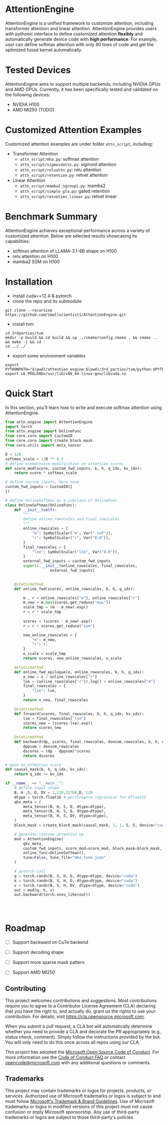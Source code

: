 # AttentionEngine

AttentionEngine is a unified framework to customize attention, including transformer attention and linear attention. AttentionEngine provides users with pythonic interface to define customized attention **flexibly** and automatically generate device code with **high performance**. For example,  user can define softmax attention with only 80 lines of code and get the optimized fused kernel automatically.

# Tested Devices

AttentionEngine aims to support multiple backends, including NVIDIA GPUs and AMD GPUs. Currently, it has been specifically tested and validated on the following devices:
- NVIDIA H100
- AMD MI250 (TODO)

# Customized Attention Examples

Customized attention examples are under folder `attn_script`, including:
+ Transformer Attention
    - `attn_script/mha.py`: softmax attention
    - `attn_script/sigmoidattn.py`: sigmoid attention
    - `attn_script/reluattn.py`: relu attention
    - `attn_script/retention.py`: retnet attention
+ Linear Attention
    - `attn_script/mamba2_ngroup1.py`: mamba2
    - `attn_script/simple_gla.py`: gated retention
    - `attn_script/retnetion_linear.py`: retnet linear

# Benchmark Summary

AttentionEngine achieves exceptional performance across a variety of customized attention. Below are selected results showcasing its capabilities:
- softmax attention of LLAMA-3.1-8B shape on H100
- relu attention on H100
- mamba2 SSM on H100


# Installation
- install cuda==12.4 & pytorch
- clone the repo and its submodule
```
git clone --recursive https://github.com/smallscientist1/AttentionEngine.git
```
- install tvm
```
cd 3rdparties/tvm
mkdir -p build && cd build && cp ../cmake/config.cmake . && cmake .. && make -j && cd -
cd ../../
```
- export some environment variables
```
export PYTHONPATH="$(pwd)/attention_engine:$(pwd)/3rd_parties/tvm/python:$PYTHONPATH"
export LD_PRELOAD=/usr/lib/x86_64-linux-gnu/libcuda.so
```

# Quick Start

In this section, you'll learn how to write and execute softmax attention using AttentionEngine.

```python
from attn_engine import AttentionEngine
import torch
from attn_engine import OnlineFunc
from core.core import CustomIO
from core.core import create_block_mask
from core.utils import meta_tensor

D = 128
softmax_scale = 1/D ** 0.5
# define elementwise modification on attention scores
def score_mod(score, custom_fwd_inputs, b, h, q_idx, kv_idx):
    return score * softmax_scale

# define custom inputs, here none
custom_fwd_inputs = CustomIO({
})

# define OnlineSoftmax as a subclass of OnlineFunc
class OnlineSoftmax(OnlineFunc):
    def __init__(self):
        """
        define online_rowscales and final_rowscales
        """
        online_rowscales = {
            "m": SymbolScalar("m", Var("-inf")),
            "r": SymbolScalar("r", Var("0.0")),
        }
        final_rowscales = {
            "lse": SymbolScalar("lse", Var("0.0")),
        }
        external_fwd_inputs = custom_fwd_inputs
        super().__init__(online_rowscales, final_rowscales,
                    external_fwd_inputs)
    

    @staticmethod
    def online_fwd(scores, online_rowscales, b, h, q_idx):

        m , r = online_rowscales["m"], online_rowscales["r"]
        m_new = m.max(scores.get_reduce("max"))
        scale_tmp = (m - m_new).exp()
        r = r * scale_tmp
        
        scores = (scores - m_new).exp()
        r = r + scores.get_reduce("sum")

        new_online_rowscales = {
            "m": m_new,
            "r": r,
        }
        o_scale = scale_tmp
        return scores, new_online_rowscales, o_scale

    @staticmethod
    def online_fwd_epilogue(o, online_rowscales, b, h, q_idx):
        o_new = o / online_rowscales["r"]
        lse = (online_rowscales["r"]).log() + online_rowscales["m"]
        final_rowscales = {
            "lse": lse,
        }
        return o_new, final_rowscales

    @staticmethod
    def forward(scores, final_rowscales, b, h, q_idx, kv_idx):
        lse = final_rowscales["lse"]
        scores_new = (scores-lse).exp()
        return scores_new
    
    @staticmethod
    def backward(dp, scores, final_rowscales, doosum_rowscales, b, h, q_idx, kv_idx):
        dppsum = doosum_rowscales
        dscores = (dp - dppsum)*scores
        return dscores

# mask on attention score
def causal_mask(b, h, q_idx, kv_idx):
    return q_idx >= kv_idx

if __name__ == "__main__":
    # define input shape
    B, H ,S, D, DV = 1,128,32768,D, 128
    dtype = torch.float16 # performance regression for bfloat16
    qkv_meta = (
        meta_tensor(B, H, S, D, dtype=dtype),
        meta_tensor(B, H, S, D, dtype=dtype),
        meta_tensor(B, H, S, DV, dtype=dtype),
    )
    block_mask = create_block_mask(causal_mask, 1, 1, S, S, device="cuda")

    # generate runtime attention op
    mod = AttentionEngine(
        qkv_meta,
        custom_fwd_inputs, score_mod=score_mod, block_mask=block_mask,
        online_func=OnlineSoftmax(),
        tune=False, tune_file="mha_tune.json"
    )

    # pytorch call
    q = torch.randn(B, S, H, D, dtype=dtype, device="cuda")
    k = torch.randn(B, S, H, D, dtype=dtype, device="cuda")
    v = torch.randn(B, S, H, DV, dtype=dtype, device="cuda")
    out = mod(q, k, v)
    out.backward(torch.ones_like(out))


    
```

# Roadmap
- [ ] Support backward on CuTe backend 
- [ ] Support decoding shape
- [ ] Support more sparse mask pattern
- [ ] Support AMD MI250


## Contributing

This project welcomes contributions and suggestions.  Most contributions require you to agree to a
Contributor License Agreement (CLA) declaring that you have the right to, and actually do, grant us
the rights to use your contribution. For details, visit https://cla.opensource.microsoft.com.

When you submit a pull request, a CLA bot will automatically determine whether you need to provide
a CLA and decorate the PR appropriately (e.g., status check, comment). Simply follow the instructions
provided by the bot. You will only need to do this once across all repos using our CLA.

This project has adopted the [Microsoft Open Source Code of Conduct](https://opensource.microsoft.com/codeofconduct/).
For more information see the [Code of Conduct FAQ](https://opensource.microsoft.com/codeofconduct/faq/) or
contact [opencode@microsoft.com](mailto:opencode@microsoft.com) with any additional questions or comments.

## Trademarks

This project may contain trademarks or logos for projects, products, or services. Authorized use of Microsoft 
trademarks or logos is subject to and must follow 
[Microsoft's Trademark & Brand Guidelines](https://www.microsoft.com/en-us/legal/intellectualproperty/trademarks/usage/general).
Use of Microsoft trademarks or logos in modified versions of this project must not cause confusion or imply Microsoft sponsorship.
Any use of third-party trademarks or logos are subject to those third-party's policies.

